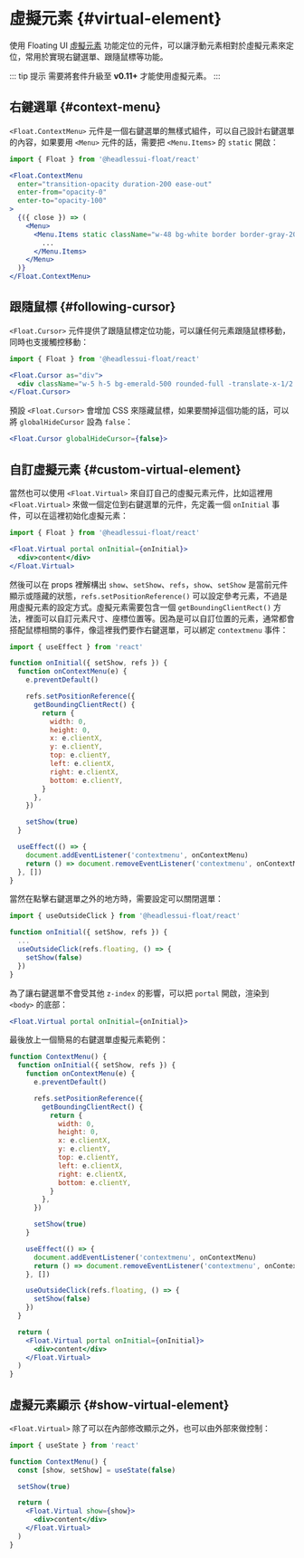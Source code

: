 # 虛擬元素 {#virtual-element}

使用 Floating UI [虛擬元素](https://floating-ui.com/docs/virtual-elements) 功能定位的元件，可以讓浮動元素相對於虛擬元素來定位，常用於實現右鍵選單、跟隨鼠標等功能。

::: tip 提示
需要將套件升級至 **v0.11+** 才能使用虛擬元素。
:::

## 右鍵選單 {#context-menu}

`<Float.ContextMenu>` 元件是一個右鍵選單的無樣式組件，可以自己設計右鍵選單的內容，如果要用 `<Menu>` 元件的話，需要把 `<Menu.Items>` 的 `static` 開啟：

```jsx
import { Float } from '@headlessui-float/react'

<Float.ContextMenu
  enter="transition-opacity duration-200 ease-out"
  enter-from="opacity-0"
  enter-to="opacity-100"
>
  {({ close }) => (
    <Menu>
      <Menu.Items static className="w-48 bg-white border border-gray-200 rounded-md shadow-lg overflow-hidden focus:outline-none">
        ...
      </Menu.Items>
    </Menu>
  )}
</Float.ContextMenu>
```

## 跟隨鼠標 {#following-cursor}

`<Float.Cursor>` 元件提供了跟隨鼠標定位功能，可以讓任何元素跟隨鼠標移動，同時也支援觸控移動：

```jsx
import { Float } from '@headlessui-float/react'

<Float.Cursor as="div">
  <div className="w-5 h-5 bg-emerald-500 rounded-full -translate-x-1/2 -translate-y-1/2" />
</Float.Cursor>
```

預設 `<Float.Cursor>` 會增加 CSS 來隱藏鼠標，如果要關掉這個功能的話，可以將 `globalHideCursor` 設為 `false`：

```jsx
<Float.Cursor globalHideCursor={false}>
```

## 自訂虛擬元素 {#custom-virtual-element}

當然也可以使用 `<Float.Virtual>` 來自訂自己的虛擬元素元件，比如這裡用 `<Float.Virtual>` 來做一個定位到右鍵選單的元件，先定義一個 `onInitial` 事件，可以在這裡初始化虛擬元素：

```jsx
import { Float } from '@headlessui-float/react'

<Float.Virtual portal onInitial={onInitial}>
  <div>content</div>
</Float.Virtual>
```

然後可以在 props 裡解構出 `show`、`setShow`、`refs`，`show`、`setShow` 是當前元件顯示或隱藏的狀態，`refs.setPositionReference()` 可以設定參考元素，不過是用虛擬元素的設定方式。虛擬元素需要包含一個 `getBoundingClientRect()` 方法，裡面可以自訂元素尺寸、座標位置等。因為是可以自訂位置的元素，通常都會搭配鼠標相關的事件，像這裡我們要作右鍵選單，可以綁定 `contextmenu` 事件：

```jsx
import { useEffect } from 'react'

function onInitial({ setShow, refs }) {
  function onContextMenu(e) {
    e.preventDefault()

    refs.setPositionReference({
      getBoundingClientRect() {
        return {
          width: 0,
          height: 0,
          x: e.clientX,
          y: e.clientY,
          top: e.clientY,
          left: e.clientX,
          right: e.clientX,
          bottom: e.clientY,
        }
      },
    })

    setShow(true)
  }

  useEffect(() => {
    document.addEventListener('contextmenu', onContextMenu)
    return () => document.removeEventListener('contextmenu', onContextMenu)
  }, [])
}
```

當然在點擊右鍵選單之外的地方時，需要設定可以關閉選單：

```jsx
import { useOutsideClick } from '@headlessui-float/react'

function onInitial({ setShow, refs }) {
  ...
  useOutsideClick(refs.floating, () => {
    setShow(false)
  })
}
```

為了讓右鍵選單不會受其他 `z-index` 的影響，可以把 `portal` 開啟，渲染到 `<body>` 的底部：

```jsx
<Float.Virtual portal onInitial={onInitial}>
```

最後放上一個簡易的右鍵選單虛擬元素範例：

```jsx
function ContextMenu() {
  function onInitial({ setShow, refs }) {
    function onContextMenu(e) {
      e.preventDefault()

      refs.setPositionReference({
        getBoundingClientRect() {
          return {
            width: 0,
            height: 0,
            x: e.clientX,
            y: e.clientY,
            top: e.clientY,
            left: e.clientX,
            right: e.clientX,
            bottom: e.clientY,
          }
        },
      })

      setShow(true)
    }

    useEffect(() => {
      document.addEventListener('contextmenu', onContextMenu)
      return () => document.removeEventListener('contextmenu', onContextMenu)
    }, [])

    useOutsideClick(refs.floating, () => {
      setShow(false)
    })
  }

  return (
    <Float.Virtual portal onInitial={onInitial}>
      <div>content</div>
    </Float.Virtual>
  )
}
```

## 虛擬元素顯示 {#show-virtual-element}

`<Float.Virtual>` 除了可以在內部修改顯示之外，也可以由外部來做控制：

```jsx
import { useState } from 'react'

function ContextMenu() {
  const [show, setShow] = useState(false)

  setShow(true)

  return (
    <Float.Virtual show={show}>
      <div>content</div>
    </Float.Virtual>
  )
}
```
